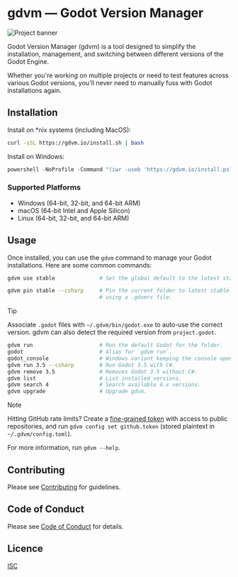 # gdvm — Godot Version Manager

![Project banner](https://gdvm.io/gdvm-banner.png)

Godot Version Manager (gdvm) is a tool designed to simplify the installation, management, and switching between different versions of the Godot Engine.

Whether you're working on multiple projects or need to test features across various Godot versions, you'll never need to manually fuss with Godot installations again.

## Installation

Install on \*nix systems (including MacOS):

```bash
curl -sSL https://gdvm.io/install.sh | bash
```

Install on Windows:

```powershell
powershell -NoProfile -Command "(iwr -useb 'https://gdvm.io/install.ps1.txt').Content | iex"
```

### Supported Platforms

- Windows (64-bit, 32-bit, and 64-bit ARM)
- macOS (64-bit Intel and Apple Silicon)
- Linux (64-bit, 32-bit, and 64-bit ARM)

## Usage

Once installed, you can use the `gdvm` command to manage your Godot installations. Here are some common commands:

```bash
gdvm use stable              # Set the global default to the latest stable.

gdvm pin stable --csharp     # Pin the current folder to latest stable with C#,
                             # using a .gdvmrc file.
```

> [!TIP]
> Associate `.godot` files with `~/.gdvm/bin/godot.exe` to auto-use the correct version. gdvm can also detect the required version from `project.godot`.

```bash
gdvm run                     # Run the default Godot for the folder.
godot                        # Alias for `gdvm run`.
godot_console                # Windows variant keeping the console open.
gdvm run 3.5 --csharp        # Run Godot 3.5 with C#.
gdvm remove 3.5              # Removes Godot 3.5 without C#.
gdvm list                    # List installed versions.
gdvm search 4                # Search available 4.x versions.
gdvm upgrade                 # Upgrade gdvm.
```

> [!NOTE]
> Hitting GitHub rate limits? Create a [fine-grained token](https://github.com/settings/personal-access-tokens/new) with access to public repositories, and run `gdvm config set github.token` (stored plaintext in `~/.gdvm/config.toml`).

For more information, run `gdvm --help`.

## Contributing

Please see [Contributing](CONTRIBUTING.md) for guidelines.

## Code of Conduct

Please see [Code of Conduct](CODE_OF_CONDUCT.md) for details.

## Licence

[ISC](LICENCE)

